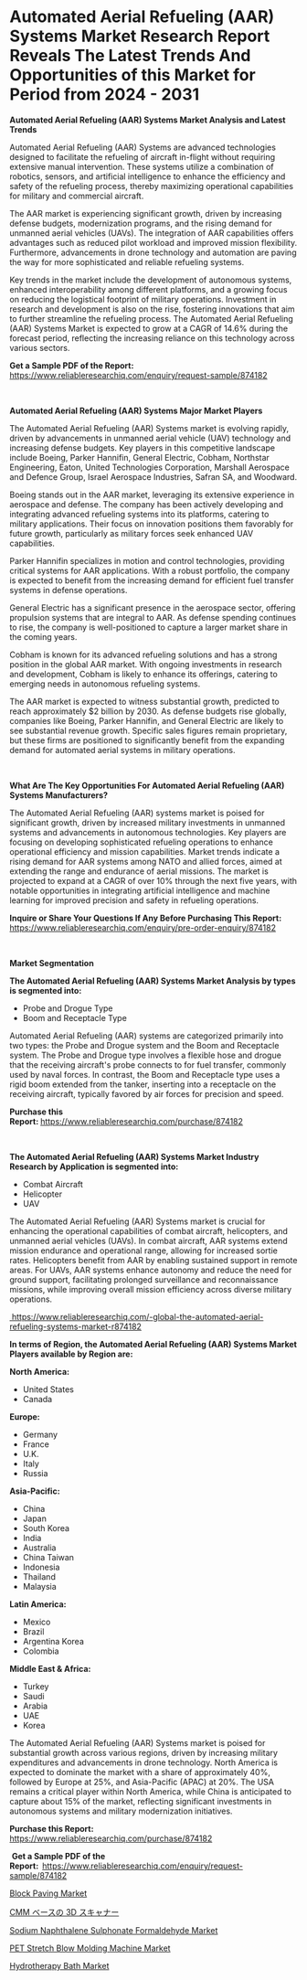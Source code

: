 <p><h1>Automated Aerial Refueling (AAR) Systems Market Research Report Reveals The Latest Trends And Opportunities of this Market for Period from 2024 - 2031</h1></p><p><strong>Automated Aerial Refueling (AAR) Systems Market Analysis and Latest Trends</strong></p>
<p><p>Automated Aerial Refueling (AAR) Systems are advanced technologies designed to facilitate the refueling of aircraft in-flight without requiring extensive manual intervention. These systems utilize a combination of robotics, sensors, and artificial intelligence to enhance the efficiency and safety of the refueling process, thereby maximizing operational capabilities for military and commercial aircraft.</p><p>The AAR market is experiencing significant growth, driven by increasing defense budgets, modernization programs, and the rising demand for unmanned aerial vehicles (UAVs). The integration of AAR capabilities offers advantages such as reduced pilot workload and improved mission flexibility. Furthermore, advancements in drone technology and automation are paving the way for more sophisticated and reliable refueling systems.</p><p>Key trends in the market include the development of autonomous systems, enhanced interoperability among different platforms, and a growing focus on reducing the logistical footprint of military operations. Investment in research and development is also on the rise, fostering innovations that aim to further streamline the refueling process. The Automated Aerial Refueling (AAR) Systems Market is expected to grow at a CAGR of 14.6% during the forecast period, reflecting the increasing reliance on this technology across various sectors.</p></p>
<p><strong>Get a Sample PDF of the Report:&nbsp;</strong> <a href="https://www.reliableresearchiq.com/enquiry/request-sample/874182">https://www.reliableresearchiq.com/enquiry/request-sample/874182</a></p>
<p>&nbsp;</p>
<p><strong>Automated Aerial Refueling (AAR) Systems Major Market Players</strong></p>
<p><p>The Automated Aerial Refueling (AAR) Systems market is evolving rapidly, driven by advancements in unmanned aerial vehicle (UAV) technology and increasing defense budgets. Key players in this competitive landscape include Boeing, Parker Hannifin, General Electric, Cobham, Northstar Engineering, Eaton, United Technologies Corporation, Marshall Aerospace and Defence Group, Israel Aerospace Industries, Safran SA, and Woodward.</p><p>Boeing stands out in the AAR market, leveraging its extensive experience in aerospace and defense. The company has been actively developing and integrating advanced refueling systems into its platforms, catering to military applications. Their focus on innovation positions them favorably for future growth, particularly as military forces seek enhanced UAV capabilities.</p><p>Parker Hannifin specializes in motion and control technologies, providing critical systems for AAR applications. With a robust portfolio, the company is expected to benefit from the increasing demand for efficient fuel transfer systems in defense operations.</p><p>General Electric has a significant presence in the aerospace sector, offering propulsion systems that are integral to AAR. As defense spending continues to rise, the company is well-positioned to capture a larger market share in the coming years.</p><p>Cobham is known for its advanced refueling solutions and has a strong position in the global AAR market. With ongoing investments in research and development, Cobham is likely to enhance its offerings, catering to emerging needs in autonomous refueling systems.</p><p>The AAR market is expected to witness substantial growth, predicted to reach approximately $2 billion by 2030. As defense budgets rise globally, companies like Boeing, Parker Hannifin, and General Electric are likely to see substantial revenue growth. Specific sales figures remain proprietary, but these firms are positioned to significantly benefit from the expanding demand for automated aerial systems in military operations.</p></p>
<p>&nbsp;</p>
<p><strong>What Are The Key Opportunities For Automated Aerial Refueling (AAR) Systems Manufacturers?</strong></p>
<p><p>The Automated Aerial Refueling (AAR) systems market is poised for significant growth, driven by increased military investments in unmanned systems and advancements in autonomous technologies. Key players are focusing on developing sophisticated refueling operations to enhance operational efficiency and mission capabilities. Market trends indicate a rising demand for AAR systems among NATO and allied forces, aimed at extending the range and endurance of aerial missions. The market is projected to expand at a CAGR of over 10% through the next five years, with notable opportunities in integrating artificial intelligence and machine learning for improved precision and safety in refueling operations.</p></p>
<p><strong>Inquire or Share Your Questions If Any Before Purchasing This Report:</strong> <a href="https://www.reliableresearchiq.com/enquiry/pre-order-enquiry/874182">https://www.reliableresearchiq.com/enquiry/pre-order-enquiry/874182</a></p>
<p>&nbsp;</p>
<p><strong>Market Segmentation</strong></p>
<p><strong>The Automated Aerial Refueling (AAR) Systems Market Analysis by types is segmented into:</strong></p>
<p><ul><li>Probe and Drogue Type</li><li>Boom and Receptacle Type</li></ul></p>
<p><p>Automated Aerial Refueling (AAR) systems are categorized primarily into two types: the Probe and Drogue system and the Boom and Receptacle system. The Probe and Drogue type involves a flexible hose and drogue that the receiving aircraft's probe connects to for fuel transfer, commonly used by naval forces. In contrast, the Boom and Receptacle type uses a rigid boom extended from the tanker, inserting into a receptacle on the receiving aircraft, typically favored by air forces for precision and speed.</p></p>
<p><strong>Purchase this Report:&nbsp;</strong><a href="https://www.reliableresearchiq.com/purchase/874182">https://www.reliableresearchiq.com/purchase/874182</a></p>
<p>&nbsp;</p>
<p><strong>The Automated Aerial Refueling (AAR) Systems Market Industry Research by Application is segmented into:</strong></p>
<p><ul><li>Combat Aircraft</li><li>Helicopter</li><li>UAV</li></ul></p>
<p><p>The Automated Aerial Refueling (AAR) Systems market is crucial for enhancing the operational capabilities of combat aircraft, helicopters, and unmanned aerial vehicles (UAVs). In combat aircraft, AAR systems extend mission endurance and operational range, allowing for increased sortie rates. Helicopters benefit from AAR by enabling sustained support in remote areas. For UAVs, AAR systems enhance autonomy and reduce the need for ground support, facilitating prolonged surveillance and reconnaissance missions, while improving overall mission efficiency across diverse military operations.</p></p>
<p><a href="https://www.reliableresearchiq.com/-global-the-automated-aerial-refueling-systems-market-r874182">&nbsp;https://www.reliableresearchiq.com/-global-the-automated-aerial-refueling-systems-market-r874182</a></p>
<p><strong>In terms of Region, the Automated Aerial Refueling (AAR) Systems Market Players available by Region are:</strong></p>
<p>
    <p> <strong> North America: </strong>
        <ul>
            <li>United States</li>
            <li>Canada</li>
        </ul>
        </p> 
    <p> <strong> Europe: </strong>
        <ul>
            <li>Germany</li>
            <li>France</li>
            <li>U.K.</li>
            <li>Italy</li>
            <li>Russia</li>
        </ul>
        </p> 
    <p> <strong> Asia-Pacific: </strong>
        <ul>
            <li>China</li>
            <li>Japan</li>
            <li>South Korea</li>
            <li>India</li>
            <li>Australia</li>
            <li>China Taiwan</li>
            <li>Indonesia</li>
            <li>Thailand</li>
            <li>Malaysia</li>
        </ul>
        </p> 
    <p> <strong> Latin America: </strong>
        <ul>
            <li>Mexico</li>
            <li>Brazil</li>
            <li>Argentina Korea</li>
            <li>Colombia</li>
        </ul>
        </p> 
    <p> <strong> Middle East & Africa: </strong>
        <ul>
            <li>Turkey</li>
            <li>Saudi</li>
            <li>Arabia</li>
            <li>UAE</li>
            <li>Korea</li>
        </ul>
    </p>
    </p>
<p><p>The Automated Aerial Refueling (AAR) Systems market is poised for substantial growth across various regions, driven by increasing military expenditures and advancements in drone technology. North America is expected to dominate the market with a share of approximately 40%, followed by Europe at 25%, and Asia-Pacific (APAC) at 20%. The USA remains a critical player within North America, while China is anticipated to capture about 15% of the market, reflecting significant investments in autonomous systems and military modernization initiatives.</p></p>
<p><strong>Purchase this Report: </strong><a href="https://www.reliableresearchiq.com/purchase/874182">https://www.reliableresearchiq.com/purchase/874182</a></p>
<p>&nbsp;<strong>Get a Sample PDF of the Report:&nbsp;&nbsp;</strong><a href="https://www.reliableresearchiq.com/enquiry/request-sample/874182">https://www.reliableresearchiq.com/enquiry/request-sample/874182</a></p>
<p><strong></strong></p>
<p><p><a href="https://issuu.com/reportprime-2/docs/block-paving-market-size-2030.pptx_e5e17e0aee3df4">Block Paving Market</a></p><p><a href="https://medium.com/@jasminebabez/cmm-based-3d-scanner-market-%E3%81%AF-%E3%82%B3%E3%82%B9%E3%83%88%E7%AE%A1%E7%90%86%E3%81%A8%E5%8A%B9%E7%8E%87%E5%90%91%E4%B8%8A%E3%82%92%E5%84%AA%E5%85%88%E3%81%97%E3%81%BE%E3%81%99-%E3%81%95%E3%82%89%E3%81%AB-%E5%A0%B1%E5%91%8A%E6%9B%B8%E3%81%AF%E5%B8%82%E5%A0%B4%E3%81%AE%E9%9C%80%E8%A6%81%E9%9D%A2%E3%81%A8%E4%BE%9B%E7%B5%A6%E9%9D%A2%E3%81%AE%E4%B8%A1%E6%96%B9%E3%82%92%E3%82%AB%E3%83%90%E3%83%BC%E3%81%97%E3%81%A6%E3%81%84%E3%81%BE%E3%81%99-cmm-based-3d-00b867f54d0b">CMM ベースの 3D スキャナー</a></p><p><a href="https://issuu.com/reportprime-2/docs/sodium-naphthalene-sulphonate-forma_c380ceef681da5">Sodium Naphthalene Sulphonate Formaldehyde Market</a></p><p><a href="https://medium.com/@babymorar/the-pet-stretch-blow-molding-machine-industry-analysis-report-offers-a-comprehensive-and-current-ae677bce3f59">PET Stretch Blow Molding Machine Market</a></p><p><a href="https://www.linkedin.com/pulse/hydrotherapy-bath-market-analysis-report-global-insights-region-gzmoc?trackingId=PO2I5M2pSqeGwETtWQV1EQ%3D%3D">Hydrotherapy Bath Market</a></p></p>